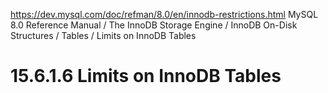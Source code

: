 
https://dev.mysql.com/doc/refman/8.0/en/innodb-restrictions.html
MySQL 8.0 Reference Manual  /  The InnoDB Storage Engine  /  InnoDB On-Disk Structures  /  Tables  /  Limits on InnoDB Tables

# 15.6.1.6 Limits on InnoDB Tables


